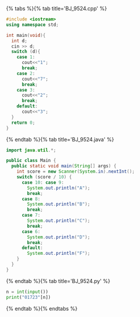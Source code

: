 {% tabs %}{% tab title='BJ_9524.cpp' %}

```cpp
#include <iostream>
using namespace std;

int main(void){
  int d;
  cin >> d;
  switch (d){
    case 1:
      cout<<"1";
      break;
    case 2:
      cout<<"7";
      break;
    case 3:
      cout<<"2";
      break;
    default:
      cout<<"3";
  }
  return 0;
}
```

{% endtab %}{% tab title='BJ_9524.java' %}

```java
import java.util.*;

public class Main {
  public static void main(String[] args) {
    int score = new Scanner(System.in).nextInt();
    switch (score / 10) {
      case 10: case 9:
        System.out.println("A");
        break;
      case 8:
        System.out.println("B");
        break;
      case 7:
        System.out.println("C");
        break;
      case 6:
        System.out.println("D");
        break;
      default:
        System.out.println("F");
    }
  }
}
```

{% endtab %}{% tab title='BJ_9524.py' %}

```py
n = int(input())
print("01723"[n])
```

{% endtab %}{% endtabs %}
